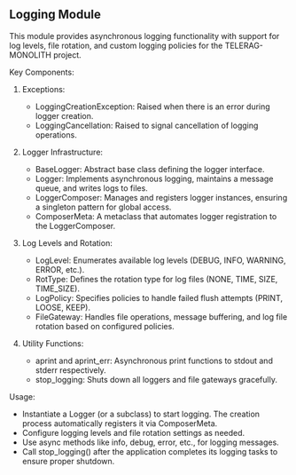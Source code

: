 Logging Module
--------------
This module provides asynchronous logging functionality with support for log levels,
file rotation, and custom logging policies for the TELERAG-MONOLITH project.

Key Components:
1. Exceptions:
   - LoggingCreationException: Raised when there is an error during logger creation.
   - LoggingCancellation: Raised to signal cancellation of logging operations.

2. Logger Infrastructure:
   - BaseLogger: Abstract base class defining the logger interface.
   - Logger: Implements asynchronous logging, maintains a message queue, and writes logs to files.
   - LoggerComposer: Manages and registers logger instances, ensuring a singleton pattern for global access.
   - ComposerMeta: A metaclass that automates logger registration to the LoggerComposer.

3. Log Levels and Rotation:
   - LogLevel: Enumerates available log levels (DEBUG, INFO, WARNING, ERROR, etc.).
   - RotType: Defines the rotation type for log files (NONE, TIME, SIZE, TIME_SIZE).
   - LogPolicy: Specifies policies to handle failed flush attempts (PRINT, LOOSE, KEEP).
   - FileGateway: Handles file operations, message buffering, and log file rotation based on configured policies.

4. Utility Functions:
   - aprint and aprint_err: Asynchronous print functions to stdout and stderr respectively.
   - stop_logging: Shuts down all loggers and file gateways gracefully.

Usage:
- Instantiate a Logger (or a subclass) to start logging. The creation process automatically registers
  it via ComposerMeta.
- Configure logging levels and file rotation settings as needed.
- Use async methods like info, debug, error, etc., for logging messages.
- Call stop_logging() after the application completes its logging tasks to ensure proper shutdown.